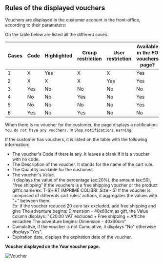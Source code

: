 ## Rules of the displayed vouchers

Vouchers are displayed in the customer account in the front-office, according to their parameters:

On the table below are listed all the different cases.

| Cases | Code | Highlighted | Group restriction | User restriction | Available in the FO vouchers page? |
|-------|------|-------------|-------------------|-------------------|---------------------------|
| 1     | X    | Yes         | X                 | X                 | Yes                       |
| 2     | X    | X           | X                 | Yes               | Yes                       |
| 3     | Yes  | No          | No                | No                | No                        |
| 4     | No   | No          | Yes               | No                | Yes                       |
| 5     | No   | No          | No                | No                | Yes                       |
| 6     | Yes  | No          | Yes               | No                | No                        |

When there is no voucher for the customer, the page displays a notification: `You do not have any vouchers.` in `Shop.Notifications.Warning`.

If the customer has vouchers, it is listed on the table with the following information:
- The voucher's Code if there is any. It leaves a blank if it is a voucher with no code.
- The Description of the voucher. It stands for the name of the cart rule.
- The Quantity available for the customer.
- The voucher's Value.  
It displays the value of the percentage (ex:20%), the amount (ex:50), "free shipping" if the vouchers is a free shipping voucher or the product gift's name ex: T-SHIRT IMPRIMÉ COLIBRI: Size - S)
If the voucher is composed of differents cart rules' actions, it aggregates the values with "+" between them.  
Ex: if the voucher reduced 20 euro tax excluded, add free shipping and give The adventure begins: Dimension - 40x60cm as gift, the Value column displays: "€20.00 VAT excluded + Free shipping + Affiche encadrée The adventure begins: Dimension - 40x60cm"
- Cumulative, if the voucher is not Cumulative, it displays "No" otherwise displays "Yes". 
- Expiration date, displays the expiration date of the voucher.

__Voucher displayed on the Your voucher page.__

![Voucher](https://github.com/PrestaShop/prestashop-specs/blob/master/img/list_vouchers_FO.png)
